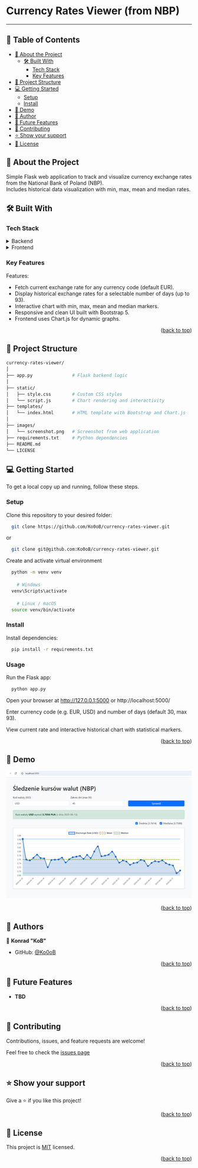 # Currency Rates Viewer (from NBP)
---

<a name="readme-top"></a>
<!-- TABLE OF CONTENTS -->

## 📗 Table of Contents

- [📖 About the Project](#about-project)
  - [🛠 Built With](#built-with)
    - [Tech Stack](#tech-stack)
    - [Key Features](#key-features)
- [🧩 Project Structure](#project-structure)
- [💻 Getting Started](#getting-started)
  - [Setup](#setup)
  - [Install](#install)
- [🚀 Demo](#demo)
- [👥 Author](#author)
- [🔭 Future Features](#future-features)
- [🤝 Contributing](#contributing)
- [⭐️ Show your support](#support)
- [📝 License](#license)
<!-- - [🙏 Acknowledgements](#acknowledgements)-->

<!-- PROJECT DESCRIPTION -->
## 📖 About the Project <a name="about-project"></a>

Simple Flask web application to track and visualize currency exchange rates from the National Bank of Poland (NBP).  
Includes historical data visualization with min, max, mean and median rates.


## 🛠 Built With <a name="built-with"></a>

### Tech Stack <a name="tech-stack"></a>

<details>
  <summary>Backend</summary>
  <ul>
    <li><a href="https://www.python.org/">Phyton</a></li>
    <li><a href="https://palletsprojects.com/projects/flask">Flask</a></li>
    <li><a href="https://requests.readthedocs.io/en/latest/">Requests</a></li>
  </ul>
</details>
<details>
  <summary>Frontend</summary>
  <ul>
    <li><a href="https://www.w3.org/TR/html52/">HTML5</a></li>
    <li><a href="https://www.w3.org/Style/CSS/Overview.en.html">CSS3</a></li>
    <li><a href="https://developer.mozilla.org/en-US/docs/Web/JavaScript">JavaScript</a></li>
    <li><a href="https://www.chartjs.org/">Chart.js</a></li>
    <li><a href="https://getbootstrap.com/docs/5.3/">Bootstrap 5</a></li>
  </ul>
</details>


<!-- Features -->

### Key Features <a name="key-features"></a>

Features:

- Fetch current exchange rate for any currency code (default EUR).  
- Display historical exchange rates for a selectable number of days (up to 93).  
- Interactive chart with min, max, mean and median markers.  
- Responsive and clean UI built with Bootstrap 5.  
- Frontend uses Chart.js for dynamic graphs.

<p align="right">(<a href="#readme-top">back to top</a>)</p>


<!-- PROJECT STRUCTURE -->

## 🧩 Project Structure <a name="project-structure"></a>

```sh
currency-rates-viewer/
│
├── app.py               # Flask backend logic
│
├── static/
│   ├── style.css        # Custom CSS styles
│   └── script.js        # Chart rendering and interactivity
├── templates/
│   └── index.html       # HTML template with Bootstrap and Chart.js
│
├── images/
│   └── screenshot.png   # Screenshot from web application
├── requirements.txt     # Python dependencies
├── README.md
└── LICENSE
```

<!-- GETTING STARTED -->

## 💻 Getting Started <a name="getting-started"></a>

To get a local copy up and running, follow these steps.

### Setup
Clone this repository to your desired folder:

```sh
  git clone https://github.com/Ko0oB/currency-rates-viewer.git
```
or 
```sh
  git clone git@github.com:Ko0oB/currency-rates-viewer.git
```
Create and activate virtual environment
```sh
  python -m venv venv

    # Windows
  venv\Scripts\activate

    # Linux / macOS
  source venv/bin/activate
```

### Install
Install dependencies:
```sh
  pip install -r requirements.txt
```

### Usage
Run the Flask app:
```sh
  python app.py
```
Open your browser at http://127.0.0.1:5000 or http://localhost:5000/ 

Enter currency code (e.g. EUR, USD) and number of days (default 30, max 93).

View current rate and interactive historical chart with statistical markers.

<p align="right">(<a href="#readme-top">back to top</a>)</p>

<!-- DEMO -->

## 🚀 Demo <a name="demo"></a>

![Demo](images/screenshot.png)

<p align="right">(<a href="#readme-top">back to top</a>)</p>

<!-- AUTHORS -->

## 👥 Authors <a name="author"></a>

👤 **Konrad "KoB"**

- GitHub: [@Ko0oB](https://github.com/Ko0oB)

<p align="right">(<a href="#readme-top">back to top</a>)</p>

<!-- FUTURE FEATURES -->

## 🔭 Future Features <a name="future-features"></a>

- **TBD**

<p align="right">(<a href="#readme-top">back to top</a>)</p>

<!-- CONTRIBUTING -->

## 🤝 Contributing <a name="contributing"></a>

Contributions, issues, and feature requests are welcome!

Feel free to check the [issues page](https://github.com/Ko0oB/Sudoku/issues)

<p align="right">(<a href="#readme-top">back to top</a>)</p>

<!-- SUPPORT -->

## ⭐️ Show your support <a name="support"></a>

Give a ⭐️ if you like this project!

<p align="right">(<a href="#readme-top">back to top</a>)</p>

<!-- ACKNOWLEDGEMENTS -->
<!-- 
## 🙏 Acknowledgments <a name="acknowledgements"></a>

N/A

<p align="right">(<a href="#readme-top">back to top</a>)</p>
-->
<!-- LICENSE -->

## 📝 License <a name="license"></a>

This project is [MIT](./LICENSE) licensed.

<p align="right">(<a href="#readme-top">back to top</a>)</p>
